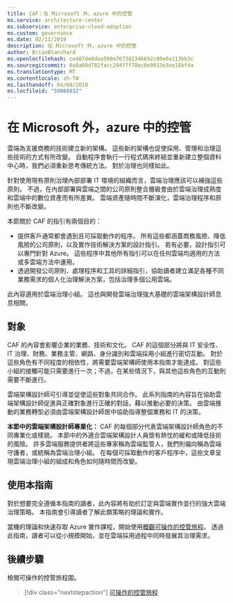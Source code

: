 ```yaml
---
title: CAF：在 Microsoft 外，azure 中的控管
ms.service: architecture-center
ms.subservice: enterprise-cloud-adoption
ms.custom: governance
ms.date: 02/11/2019
description: 在 Microsoft 外，azure 中的控管
author: BrianBlanchard
ms.openlocfilehash: ce407de0daa590e767382346692c80e0a113bb3c
ms.sourcegitcommit: 0a8a60d782facc294f7f78ec0e9033e3ee16bf4a
ms.translationtype: MT
ms.contentlocale: zh-TW
ms.lasthandoff: 04/08/2019
ms.locfileid: "59068832"
---
```

# <a name="governance-in-the-microsoft-caf-for-azure"></a>在 Microsoft 外，azure 中的控管

雲端為支援商務的技術建立新的架構。 這些新的架構也促使採用、管理和治理這些技術的方式有所改變。 自動程序會執行一行程式碼來終結並重新建立整個資料中心時，我們必須重新思考傳統方法。 對於治理也同樣如此。

針對使用現有原則治理內部部署 IT 環境的組織而言，雲端治理應該可以補強這些原則。 不過，在內部部署與雲端之間的公司原則整合層級會由於雲端治理成熟度和雲端中的數位資產而有所差異。 雲端資產隨時間不斷演化，雲端治理程序和原則也不斷改變。

本節關於 CAF 的指引有兩個目的：

* 提供客戶通常都會遇到且可採取動作的程序。 所有這些都涵蓋商務風險、降低風險的公司原則，以及實作技術解決方案的設計指引。 若有必要，設計指引可以專門針對 Azure。 這些程序中其他所有指引可以在任何雲端均適用的方法或多雲端方法中運用。
* 透過開發公司原則、處理程序和工具的詳細指引，協助讀者建立滿足各種不同業務需求的個人化治理解決方案，包括治理多個公用雲端。

此內容適用於雲端治理小組。 這也與開發雲端治理強大基礎的雲端架構設計師息息相關。

## <a name="audience"></a>對象

CAF 的內容會影響企業的業務、技術和文化。 CAF 的這個部分將與 IT 安全性、IT 治理、財務、業務主管、網路、身分識別和雲端採用小組進行密切互動。 對於這些角色有不同程度的相依性，將需要雲端架構師使用本指南才能達成。 對這些小組的接觸可能只需要進行一次；不過，在某些情況下，與其他這些角色的互動則需要不斷進行。

雲端架構設計師可引導並促使這些對象共同合作。 此系列指南的內容旨在協助雲端架構設計師促進與正確對象進行正確的對話，藉以推動必要的決策。 由雲端推動的業務轉型必須由雲端架構設計師居中協助指導整個業務和 IT 的決策。

**本節中的雲端架構設計師專業化：** CAF 的每個部分代表雲端架構設計師角色的不同專業化或樣貌。 本節中的外適合雲端架構設計人員懷有熱忱的緩和或降低技術的風險。 許多雲端服務提供者將這些專家稱為雲端監管人，我們則偏向稱為雲端守護者，或統稱為雲端治理小組。 在每個可採取動作的客戶程序中，這些文章呈現雲端治理小組的組成和角色如何隨時間而改變。

## <a name="using-this-guide"></a>使用本指南

對於想要完全遵循本指南的讀者，此內容將有助於訂定與雲端實作並行的強大雲端治理策略。 本指南會引導讀者了解此類策略的理論和實作。

當機的理論和快速存取 Azure 實作課程，開始使用[概觀可操作的控管旅程](./journeys/overview.md)。 透過此指南，讀者可以從小規模開始，並在雲端採用過程中同時發展其治理需求。

## <a name="next-steps"></a>後續步驟

檢閱可操作的控管旅程圖。

> [!div class="nextstepaction"]
> [可操作的控管旅程](./journeys/overview.md)
